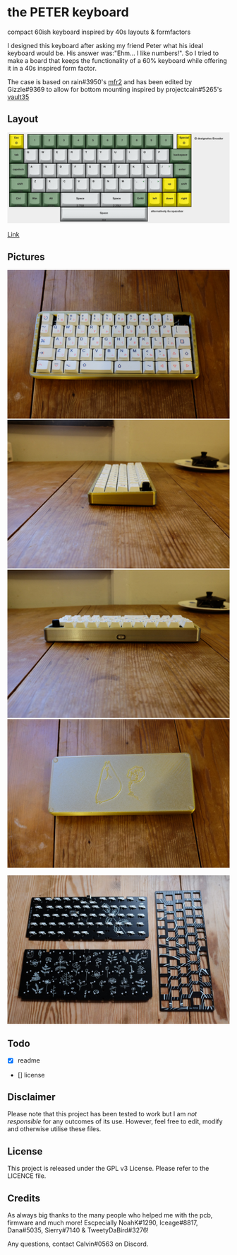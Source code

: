 # the PETER keyboard
compact 60ish keyboard inspired by 40s layouts & formfactors

I designed this keyboard after asking my friend Peter what his ideal keyboard would be. His answer was:"Ehm...  I like numbers!". So I tried to make a board that keeps the functionality of a 60% keyboard while offering it in a 40s inspired form factor.

The case is based on rain#3950's [mfr2](https://github.com/rainkeebs/mfr2) and has been edited by Gizzle#9369 to allow for bottom mounting inspired by projectcain#5265's [vault35](https://mechvault.net/products/vault-35-mini-keyboard)

## Layout

![the PETER](https://github.com/calvin-mcd/the-PETER-keyboard/blob/main/Images/the%20PETER%20layout.png)

<a href="https://www.keyboard-layout-editor.com/#/gists/bfbfb0e68d74f1cbb328a13727df050d">Link<a>
  
## Pictures

![the PETER](https://github.com/calvin-mcd/the-PETER-keyboard/blob/main/Images/DSCF4483.JPG)
![the PETER](https://github.com/calvin-mcd/the-PETER-keyboard/blob/main/Images/DSCF4485.JPG)
![the PETER](https://github.com/calvin-mcd/the-PETER-keyboard/blob/main/Images/DSCF4486.JPG)
![the PETER](https://github.com/calvin-mcd/the-PETER-keyboard/blob/main/Images/DSCF4487.JPG)

![the PETER](https://github.com/calvin-mcd/the-PETER-keyboard/blob/main/Images/the%20PETER.JPG)

## Todo
- [x] readme
- [] license

## Disclaimer

Please note that this project has been tested to work but I am *not responsible* for any outcomes of its use. However, feel free to edit, modify and otherwise utilise these files.

## License

This project is released under the GPL v3 License. Please refer to the LICENCE file.
  
## Credits

 As always big thanks to the many people who helped me with the pcb, firmware and much more! Escpecially NoahK#1290, Iceage#8817, Dana#5035, Sierry#7140 & TweetyDaBird#3276!


Any questions, contact Calvin#0563 on Discord.
